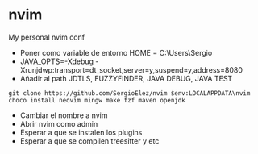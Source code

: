 # nvim
My personal nvim conf
- Poner como variable de entorno HOME = C:\Users\Sergio
- JAVA_OPTS=-Xdebug -Xrunjdwp:transport=dt_socket,server=y,suspend=y,address=8080
- Añadir al path JDTLS, FUZZYFINDER, JAVA DEBUG, JAVA TEST


``git clone https://github.com/SergioElez/nvim $env:LOCALAPPDATA\nvim`` <br/>
``choco install neovim mingw make fzf maven openjdk`` 

- Cambiar el nombre a nvim
- Abrir nvim como admin
- Esperar a que se instalen los plugins
- Esperar a que se compilen treesitter y etc
